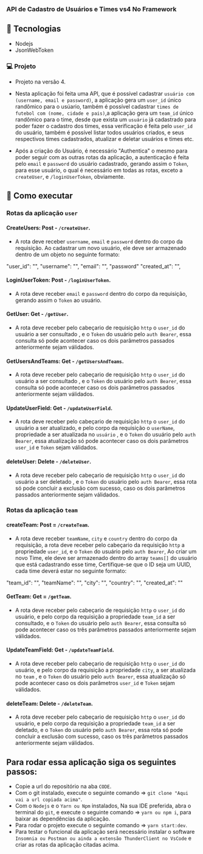 ### API de Cadastro de Usuários e Times vs4 No Framework

## 🚀 **Tecnologias**

- Nodejs
- JsonWebToken


### 💻 Projeto

- Projeto na versão 4.

- Nesta aplicação foi feita uma API, que é possível cadastrar `usuário com (username, email e password)`, a aplicação gera um `user_id` único randômico para o usúario, também é possível cadastrar `times de futebol com (nome, cidade e pais)`,a aplicação gera um `team_id` único randômico para o time, desde que exista um `usuário` já cadastrado para poder fazer o cadastro dos times, essa verificação é feita pelo `user_id` do usuário, também é possível listar todos usuários criados, e seus respectivos times cadastrados, atualizar e deletar usuários e times etc.
- Após a criação do Usuário, é necessário "Authentica" o mesmo para poder seguir com as outras rotas da aplicação, a autenticação é feita pelo `email` e `password` do usuário cadastrado, gerando assim o `Token`, para esse usuário, o qual é necessário em todas as rotas, exceto a `createUser`, e `/loginUserToken`, obviamente.

## 🚀 Como executar

### Rotas da aplicação `user`

#### CreateUsers: Post - `/createUser`.

- A rota deve receber `username`, `email` e `password` dentro do corpo da requisição. Ao cadastrar um novo usuário, ele deve ser armazenado dentro de um objeto no seguinte formato:

"user_id": "",
"username": "",
"email": "",
"password"
"created_at": "",

#### LoginUserToken: Post - `/loginUserToken`.

- A rota deve receber `email` e `password` dentro do corpo da requisição, gerando assim o `Token` ao usuário.

#### GetUser: Get - `/getUser`.

- A rota deve receber pelo cabeçario de requisição `http` o `user_id` do usuário a ser consultado , e o `Token` do usuário pelo `auth Bearer`, essa consulta só pode acontecer caso os dois parâmetros passados anteriormente sejam válidados. 

#### GetUsersAndTeams: Get - `/getUsersAndTeams`.

- A rota deve receber pelo cabeçario de requisição `http` o `user_id` do usuário a ser consultado , e o `Token` do usuário pelo `auth Bearer`, essa consulta só pode acontecer caso os dois parâmetros passados anteriormente sejam válidados.

#### UpdateUserField: Get - `/updateUserField`.

- A rota deve receber pelo cabeçario de requisição `http` o `user_id` do usuário a ser atualizado, e pelo corpo da requisição o `userName`, propriedade a ser atualizada no `usuário` , e o `Token` do usuário pelo `auth Bearer`, essa atualização só pode acontecer caso os dois parâmetros `user_id` e `Token` sejam válidados.

#### deleteUser: Delete - `/deleteUser`.

- A rota deve receber pelo cabeçario de requisição `http` o `user_id` do usuário a ser deletado , e o `Token` do usuário pelo `auth Bearer`, essa rota só pode concluir a exclusão com sucesso, caso os dois parâmetros passados anteriormente sejam válidados.

### Rotas da aplicação `team`

#### createTeam: Post = `/createTeam`.

- A rota deve receber `teamName`, `city` e `country` dentro do corpo da requisição, a rota deve receber pelo cabeçario da requisição `http` a propriedade `user_id`, e o `Token` do usuário pelo `auth Bearer`, Ao criar um novo Time, ele deve ser armazenado dentro do array `teams[]` do usuário que está cadastrando esse time, Certifique-se que o ID seja um UUID, cada time deverá estar no seguinte formato:

"team_id": "",
"teamName": "",
"city": "",
"country": "",
"created_at": ""

#### GetTeam: Get = `/getTeam`.

- A rota deve receber pelo cabeçario de requisição `http` o `user_id` do usuário, e pelo corpo da requisição a propriedade `team_id` a ser consultado, e o `Token` do usuário pelo `auth Bearer`, essa consulta só pode acontecer caso os três parâmetros passados anteriormente sejam válidados.

#### UpdateTeamField: Get - `/updateTeamField`.

- A rota deve receber pelo cabeçario de requisição `http` o `user_id` do usuário, e pelo corpo da requisição a propriedade  `city`, a ser atualizada no `team` , e o `Token` do usuário pelo `auth Bearer`, essa atualização só pode acontecer caso os dois parâmetros `user_id` e `Token` sejam válidados.

#### deleteTeam: Delete - `/deleteTeam`.

- A rota deve receber pelo cabeçario de requisição `http` o `user_id` do usuário, e pelo corpo da requisição a propriedade `team_id` a ser deletado, e o `Token` do usuário pelo `auth Bearer`, essa rota só pode concluir a exclusão com sucesso, caso os três parâmetros passados anteriormente sejam válidados.

## Para rodar essa aplicação siga os seguintes passos:

- Copie a url do repositório na aba `CODE`.
- Com o git instalado, execute o seguinte comando => `git clone "Aqui vai a url copiada acima"`.
- Com o `Nodejs` e o `Yarn ou Npm` instalados, Na sua IDE preferida, abra o terminal do `git`, e execute o seguinte comando => `yarn ou npm i`, para baixar as dependências da aplicação.
- Para rodar o projeto execute o seguinte comando => `yarn start:dev`.
- Para testar o funcional da aplicação será necessário instalar o software `Insomnia ou Postman ou ainda a extensão ThunderClient no VsCode` e criar as rotas da aplicação citadas acima.
